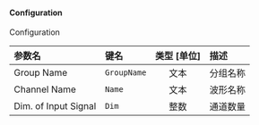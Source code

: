 <!--
DO NOT EDIT THIS FILE DIRECTLY.
This file is generated by tools/comp-docs.js.
All changes will be overwritten by regeneration.
-->

<slot class="model-parameters">

#### Configuration

Configuration

| 参数名 | 键名 | 类型 [单位] | 描述 |
|:------ |:---- |:-----------:|:---- |
| Group Name | `GroupName` | 文本 | 分组名称 |
| Channel Name | `Name` | 文本 | 波形名称 |
| Dim\. of Input Signal | `Dim` | 整数 | 通道数量 |


</slot>
